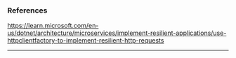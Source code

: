 
### References

https://learn.microsoft.com/en-us/dotnet/architecture/microservices/implement-resilient-applications/use-httpclientfactory-to-implement-resilient-http-requests

--- 

